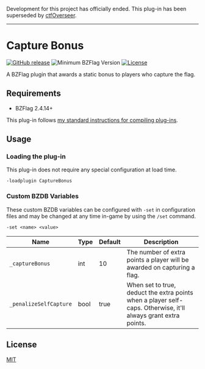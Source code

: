 Development for this project has officially ended. This plug-in has been superseded by [ctfOverseer](https://github.com/allejo/ctfOverseer).

---

# Capture Bonus

[![GitHub release](https://img.shields.io/github/release/allejo/CaptureBonus.svg)](https://github.com/allejo/CaptureBonus/releases/latest)
![Minimum BZFlag Version](https://img.shields.io/badge/BZFlag-v2.4.14+-blue.svg)
[![License](https://img.shields.io/github/license/allejo/CaptureBonus.svg)](LICENSE.md)

A BZFlag plugin that awards a static bonus to players who capture the flag.

## Requirements

- BZFlag 2.4.14+

This plug-in follows [my standard instructions for compiling plug-ins](https://github.com/allejo/docs.allejo.io/wiki/BZFlag-Plug-in-Distribution).

## Usage

### Loading the plug-in

This plug-in does not require any special configuration at load time.

```
-loadplugin CaptureBonus
```

### Custom BZDB Variables

These custom BZDB variables can be configured with `-set` in configuration files and may be changed at any time in-game by using the `/set` command.

```
-set <name> <value>
```

| Name | Type | Default | Description |
| ---- | ---- | ------- | ----------- |
| `_captureBonus` | int | 10 | The number of extra points a player will be awarded on capturing a flag. |
| `_penalizeSelfCapture` | bool | true | When set to true, deduct the extra points when a player self-caps. Otherwise, it'll always grant extra points. |

## License

[MIT](LICENSE.md)
